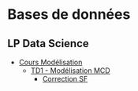 # Bases de données

## LP Data Science

- [Cours Modélisation](https://docs.google.com/presentation/d/e/2PACX-1vShmCW6ctqtSpUNnUwJb7hoPZ4FMhPkKfWeZQno26AnGW0MTWMVoJJ-O-YUMHwoZA---TMmTbYYJ0Jk/pub?start=false&loop=false&delayms=3000)
    - [TD1 - Modélisation MCD](td1)
        - [Correction SF](td1-correction-SFA)
    <!-- - [TD1 - correction](td1-correction) -->
    
<!--
- [Cours Modèle relationnel](https://docs.google.com/presentation/d/e/2PACX-1vR3QQQT7o77V2wAiLpilh0iACfQ8uP4mznxkM912DQ4DltNNDx884cbreRLQkgwmjUHGSofNGYTH8oC/pub?start=false&loop=false&delayms=3000)
    - [TD2 - MRD et algèbre relationnel](td2)
-->
<!--    - [TD2 - correction MRD](td2-correction-MRD) -->
<!--    - [TD2 - correction SQL](td2-correction-SQL) -->

<!--
- [TP SQL](tp1)
-->
<!--    - [TP - correction](tp1-correction) -->

